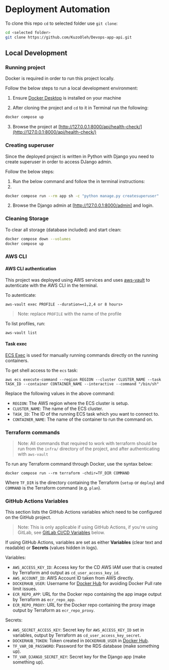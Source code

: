 # Deployment Automation

To clone this repo ```cd``` to selected folder use `git clone`:

```sh
cd <selected folder>
git clone https://github.com/KuzoOleh/Devops-app-api.git
```

## Local Development

### Running project

Docker is required in order to run this project locally.

Follow the below steps to run a local development environment:

1. Ensure [Docker Desktop](https://www.docker.com/products/docker-desktop/) is installed on your machine

2. After cloning the project and ```cd``` to it in Terminal run the following:

```sh
docker compose up
```

3. Browse the project at [http://127.0.0.1:8000/api/health-check/](http://127.0.0.1:8000/api/health-check/)

### Creating superuser

Since the deployed project is written in Python with Django you need to create superuser in order to access DJango admin.

Follow the below steps:

1. Run the below command and follow the in terminal instructions:
2. 
```sh
docker compose run --rm app sh -c "python manage.py createsuperuser"
```

2. Browse the Django admin at [http://127.0.0.1:8000/admin] and login.

### Cleaning Storage

To clear all storage (database included) and start clean:

```sh
docker compose down --volumes
docker compose up
```

### AWS CLI

#### AWS CLI authentication

This project was deployed using AWS services and uses [aws-vault](https://github.com/99designs/aws-vault) to autenticate with the AWS CLI in the terminal.

To autenticate: 

```
aws-vault exec PROFILE --duration=<1,2,4 or 8 hours>
```

>Note: replace `PROFILE` with the name of the profile

To list profiles, run:

```
aws-vault list
```

#### Task exec

[ECS Exec](https://docs.aws.amazon.com/AmazonECS/latest/developerguide/ecs-exec.html) is used for manually running commands directly on the running containers.

To get shell access to the `ecs` task:

```
aws ecs execute-command --region REGION --cluster CLUSTER_NAME --task TASK_ID --container CONTAINER_NAME --interactive --command "/bin/sh"
```

Replace the following values in the above command:

- `REGION`: The AWS region where the ECS cluster is setup.
- `CLUSTER_NAME`: The name of the ECS cluster.
- `TASK_ID`: The ID of the running ECS task which you want to connect to.
- `CONTAINER_NAME`: The name of the container to run the command on.

### Terraform commands

>Note: All commands that required to work with terraform should be run from the `infra/` directory of the project, and after authenticating with `aws-vault`

To run any Terraform command through Docker, use the syntax below:

```
docker compose run --rm terraform -chdir=TF_DIR COMMAND
```

Where `TF_DIR` is the directory containing the Terraform (`setup` or `deploy`) and `COMMAND` is the Terraform command (e.g. `plan`).

### GitHub Actions Variables

This section lists the GitHub Actions variables which need to be configured on the GitHub project.

> Note: This is only applicable if using GitHub Actions, if you're using GitLab, see [GitLab CI/CD Variables](#gitlab-cicd-variables) below.

If using GitHub Actions, variables are set as either **Variables** (clear text and readable) or **Secrets** (values hidden in logs).

Variables:

- `AWS_ACCESS_KEY_ID`: Access key for the CD AWS IAM user that is created by Terraform and output as `cd_user_access_key_id`.
- `AWS_ACCOUNT_ID`: AWS Account ID taken from AWS directly.
- `DOCKERHUB_USER`: Username for [Docker Hub](https://hub.docker.com/) for avoiding Docker Pull rate limit issues.
- `ECR_REPO_APP`: URL for the Docker repo containing the app image output by Terraform as `ecr_repo_app`.
- `ECR_REPO_PROXY`: URL for the Docker repo containing the proxy image output by Terraform as `ecr_repo_proxy`.

Secrets:

- `AWS_SECRET_ACCESS_KEY`: Secret key for `AWS_ACCESS_KEY_ID` set in variables, output by Terraform as `cd_user_access_key_secret`.
- `DOCKERHUB_TOKEN`: Token created in `DOCKERHUB_USER` in [Docker Hub](https://hub.docker.com/).
- `TF_VAR_DB_PASSWORD`: Password for the RDS database (make something up).
- `TF_VAR_DJANGO_SECRET_KEY`: Secret key for the Django app (make something up).

